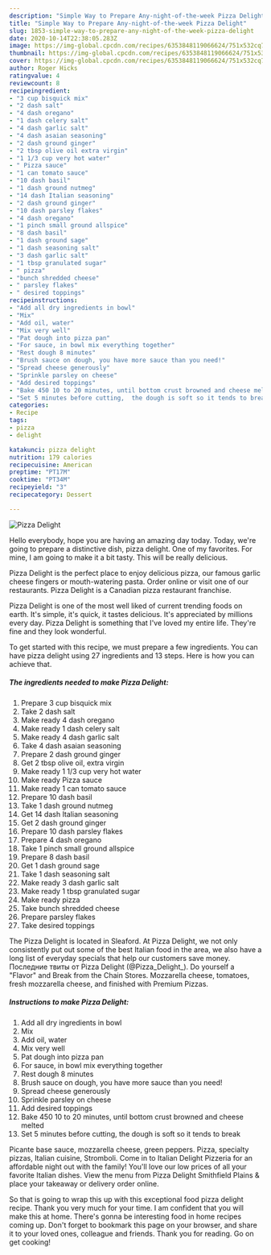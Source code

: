 ```yaml
---
description: "Simple Way to Prepare Any-night-of-the-week Pizza Delight"
title: "Simple Way to Prepare Any-night-of-the-week Pizza Delight"
slug: 1853-simple-way-to-prepare-any-night-of-the-week-pizza-delight
date: 2020-10-14T22:38:05.283Z
image: https://img-global.cpcdn.com/recipes/6353848119066624/751x532cq70/pizza-delight-recipe-main-photo.jpg
thumbnail: https://img-global.cpcdn.com/recipes/6353848119066624/751x532cq70/pizza-delight-recipe-main-photo.jpg
cover: https://img-global.cpcdn.com/recipes/6353848119066624/751x532cq70/pizza-delight-recipe-main-photo.jpg
author: Roger Hicks
ratingvalue: 4
reviewcount: 8
recipeingredient:
- "3 cup bisquick mix"
- "2 dash salt"
- "4 dash oregano"
- "1 dash celery salt"
- "4 dash garlic salt"
- "4 dash asaian seasoning"
- "2 dash ground ginger"
- "2 tbsp olive oil extra virgin"
- "1 1/3 cup very hot water"
- " Pizza sauce"
- "1 can tomato sauce"
- "10 dash basil"
- "1 dash ground nutmeg"
- "14 dash Italian seasoning"
- "2 dash ground ginger"
- "10 dash parsley flakes"
- "4 dash oregano"
- "1 pinch small ground allspice"
- "8 dash basil"
- "1 dash ground sage"
- "1 dash seasoning salt"
- "3 dash garlic salt"
- "1 tbsp granulated sugar"
- " pizza"
- "bunch shredded cheese"
- " parsley flakes"
- " desired toppings"
recipeinstructions:
- "Add all dry ingredients in bowl"
- "Mix"
- "Add oil, water"
- "Mix very well"
- "Pat dough into pizza pan"
- "For sauce, in bowl mix everything together"
- "Rest dough 8 minutes"
- "Brush sauce on dough, you have more sauce than you need!"
- "Spread cheese generously"
- "Sprinkle parsley on cheese"
- "Add desired toppings"
- "Bake 450 10 to 20 minutes, until bottom crust browned and cheese melted"
- "Set 5 minutes before cutting,  the dough is soft so it tends to break"
categories:
- Recipe
tags:
- pizza
- delight

katakunci: pizza delight 
nutrition: 179 calories
recipecuisine: American
preptime: "PT17M"
cooktime: "PT34M"
recipeyield: "3"
recipecategory: Dessert

---
```



![Pizza Delight](https://img-global.cpcdn.com/recipes/6353848119066624/751x532cq70/pizza-delight-recipe-main-photo.jpg)

Hello everybody, hope you are having an amazing day today. Today, we're going to prepare a distinctive dish, pizza delight. One of my favorites. For mine, I am going to make it a bit tasty. This will be really delicious.

Pizza Delight is the perfect place to enjoy delicious pizza, our famous garlic cheese fingers or mouth-watering pasta. Order online or visit one of our restaurants. Pizza Delight is a Canadian pizza restaurant franchise.

Pizza Delight is one of the most well liked of current trending foods on earth. It's simple, it's quick, it tastes delicious. It's appreciated by millions every day. Pizza Delight is something that I've loved my entire life. They're fine and they look wonderful.


To get started with this recipe, we must prepare a few ingredients. You can have pizza delight using 27 ingredients and 13 steps. Here is how you can achieve that.

<!--inarticleads1-->

##### The ingredients needed to make Pizza Delight:

1. Prepare 3 cup bisquick mix
1. Take 2 dash salt
1. Make ready 4 dash oregano
1. Make ready 1 dash celery salt
1. Make ready 4 dash garlic salt
1. Take 4 dash asaian seasoning
1. Prepare 2 dash ground ginger
1. Get 2 tbsp olive oil, extra virgin
1. Make ready 1 1/3 cup very hot water
1. Make ready  Pizza sauce
1. Make ready 1 can tomato sauce
1. Prepare 10 dash basil
1. Take 1 dash ground nutmeg
1. Get 14 dash Italian seasoning
1. Get 2 dash ground ginger
1. Prepare 10 dash parsley flakes
1. Prepare 4 dash oregano
1. Take 1 pinch small ground allspice
1. Prepare 8 dash basil
1. Get 1 dash ground sage
1. Take 1 dash seasoning salt
1. Make ready 3 dash garlic salt
1. Make ready 1 tbsp granulated sugar
1. Make ready  pizza
1. Take bunch shredded cheese
1. Prepare  parsley flakes
1. Take  desired toppings


The Pizza Delight is located in Sleaford. At Pizza Delight, we not only consistently put out some of the best Italian food in the area, we also have a long list of everyday specials that help our customers save money. Последние твиты от Pizza Delight (@Pizza_Delight_). Do yourself a &#34;Flavor&#34; and Break from the Chain Stores. Mozzarella cheese, tomatoes, fresh mozzarella cheese, and finished with Premium Pizzas. 

<!--inarticleads2-->

##### Instructions to make Pizza Delight:

1. Add all dry ingredients in bowl
1. Mix
1. Add oil, water
1. Mix very well
1. Pat dough into pizza pan
1. For sauce, in bowl mix everything together
1. Rest dough 8 minutes
1. Brush sauce on dough, you have more sauce than you need!
1. Spread cheese generously
1. Sprinkle parsley on cheese
1. Add desired toppings
1. Bake 450 10 to 20 minutes, until bottom crust browned and cheese melted
1. Set 5 minutes before cutting,  the dough is soft so it tends to break


Picante base sauce, mozzarella cheese, green peppers. Pizza, specialty pizzas, Italian cuisine, Stromboli. Come in to Italian Delight Pizzeria for an affordable night out with the family! You&#39;ll love our low prices of all your favorite Italian dishes. View the menu from Pizza Delight Smithfield Plains &amp; place your takeaway or delivery order online. 

So that is going to wrap this up with this exceptional food pizza delight recipe. Thank you very much for your time. I am confident that you will make this at home. There's gonna be interesting food in home recipes coming up. Don't forget to bookmark this page on your browser, and share it to your loved ones, colleague and friends. Thank you for reading. Go on get cooking!
